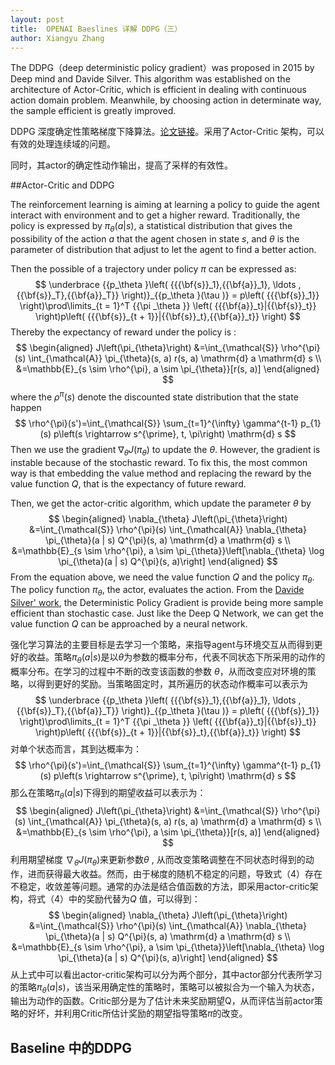 ```yaml
---
layout: post
title:  OPENAI Baeslines 详解 DDPG（三）
author: Xiangyu Zhang
---
```


The DDPG（deep deterministic policy gradient）was proposed in 2015 by Deep mind and Davide Silver. This algorithm was established on the architecture of Actor-Critic, which is efficient in dealing with continuous action domain problem. Meanwhile, by choosing action in determinate way, the sample  efficient is greatly improved.

DDPG 深度确定性策略梯度下降算法。[论文链接](<https://arxiv.org/abs/1509.02971>)。采用了Actor-Critic 架构，可以有效的处理连续域的问题。

同时，其actor的确定性动作输出，提高了采样的有效性。

##Actor-Critic and DDPG

The reinforcement learning is aiming at learning a policy to guide the agent interact with environment and to get a higher reward.   Traditionally, the policy is expressed by $\pi_{\theta}(a|s)$,  a statistical distribution that gives the possibility of the action $a$ that the agent chosen in state $s$, and $\theta$ is the parameter of  distribution that adjust to let the agent to find a better action.

Then the possible of a trajectory under policy $\pi$ can be expressed as: 
$$
\underbrace {{p_\theta }\left( {{{\bf{s}}_1},{{\bf{a}}_1}, \ldots ,{{\bf{s}}_T},{{\bf{a}}_T}} \right)}_{{p_\theta }(\tau )} = p\left( {{{\bf{s}}_1}} \right)\prod\limits_{t = 1}^T {{\pi _\theta }} \left( {{{\bf{a}}_t}|{{\bf{s}}_t}} \right)p\left( {{{\bf{s}}_{t + 1}}|{{\bf{s}}_t},{{\bf{a}}_t}} \right)
$$
Thereby the expectancy of reward under the policy is :
$$
\begin{aligned} J\left(\pi_{\theta}\right) &=\int_{\mathcal{S}} \rho^{\pi}(s) \int_{\mathcal{A}} \pi_{\theta}(s, a) r(s, a) \mathrm{d} a \mathrm{d} s \\ &=\mathbb{E}_{s \sim \rho^{\pi}, a \sim \pi_{\theta}}[r(s, a)] \end{aligned}
$$
where the $\rho^{\pi}(s)$ denote the discounted state distribution that the state happen 
$$
\rho^{\pi}(s')=\int_{\mathcal{S}} \sum_{t=1}^{\infty} \gamma^{t-1} p_{1}(s) p\left(s \rightarrow s^{\prime}, t, \pi\right) \mathrm{d} s
$$
Then we use the gradient $\nabla_{\theta} J\left(\pi_{\theta}\right)$ to update the $\theta$.  However, the gradient is instable because of the stochastic reward. To fix this, the most common way is that embedding the value method and replacing the reward by the value function $Q$, that is the expectancy of future reward.

Then, we get the actor-critic algorithm, which update the parameter $\theta$ by 
$$
\begin{aligned} \nabla_{\theta} J\left(\pi_{\theta}\right) &=\int_{\mathcal{S}} \rho^{\pi}(s) \int_{\mathcal{A}} \nabla_{\theta} \pi_{\theta}(a | s) Q^{\pi}(s, a) \mathrm{d} a \mathrm{d} s \\ &=\mathbb{E}_{s \sim \rho^{\pi}, a \sim \pi_{\theta}}\left[\nabla_{\theta} \log \pi_{\theta}(a | s) Q^{\pi}(s, a)\right] \end{aligned}
$$
From the equation above, we need the value function $Q$ and the policy $\pi_{\theta}$. The policy function $\pi_{\theta}$, the actor, evaluates the action. From the [Davide Silver' work](<http://proceedings.mlr.press/v32/silver14.pdf>),  the  Deterministic Policy Gradient is provide being more sample efficient than stochastic case. Just like the Deep Q Network,  we can get the value function $Q$ can be approached by a neural network. 

强化学习算法的主要目标是去学习一个策略，来指导agent与环境交互从而得到更好的收益。策略$\pi_{\theta}(a|s)$是以$\theta$为参数的概率分布，代表不同状态下所采用的动作的概率分布。在学习的过程中不断的改变该函数的参数 $\theta$，从而改变应对环境的策略，以得到更好的奖励。当策略固定时，其所遍历的状态动作概率可以表示为
$$
\underbrace {{p_\theta }\left( {{{\bf{s}}_1},{{\bf{a}}_1}, \ldots ,{{\bf{s}}_T},{{\bf{a}}_T}} \right)}_{{p_\theta }(\tau )} = p\left( {{{\bf{s}}_1}} \right)\prod\limits_{t = 1}^T {{\pi _\theta }} \left( {{{\bf{a}}_t}|{{\bf{s}}_t}} \right)p\left( {{{\bf{s}}_{t + 1}}|{{\bf{s}}_t},{{\bf{a}}_t}} \right)
$$
对单个状态而言，其到达概率为：
$$
\rho^{\pi}(s')=\int_{\mathcal{S}} \sum_{t=1}^{\infty} \gamma^{t-1} p_{1}(s) p\left(s \rightarrow s^{\prime}, t, \pi\right) \mathrm{d} s
$$
那么在策略$\pi_{\theta}(a|s)$下得到的期望收益可以表示为：
$$
\begin{aligned} J\left(\pi_{\theta}\right) &=\int_{\mathcal{S}} \rho^{\pi}(s) \int_{\mathcal{A}} \pi_{\theta}(s, a) r(s, a) \mathrm{d} a \mathrm{d} s \\ &=\mathbb{E}_{s \sim \rho^{\pi}, a \sim \pi_{\theta}}[r(s, a)] \end{aligned}
$$
利用期望梯度 $\nabla_{\theta} J\left(\pi_{\theta}\right)$来更新参数$\theta$ , 从而改变策略调整在不同状态时得到的动作，进而获得最大收益。然而，由于梯度的随机不稳定的问题，导致式（4）存在不稳定，收敛差等问题。通常的办法是结合值函数的方法，即采用actor-critic架构，将式（4）中的奖励代替为$Q$ 值，可以得到：
$$
\begin{aligned} \nabla_{\theta} J\left(\pi_{\theta}\right) &=\int_{\mathcal{S}} \rho^{\pi}(s) \int_{\mathcal{A}} \nabla_{\theta} \pi_{\theta}(a | s) Q^{\pi}(s, a) \mathrm{d} a \mathrm{d} s \\ &=\mathbb{E}_{s \sim \rho^{\pi}, a \sim \pi_{\theta}}\left[\nabla_{\theta} \log \pi_{\theta}(a | s) Q^{\pi}(s, a)\right] \end{aligned}
$$
从上式中可以看出actor-critic架构可以分为两个部分，其中actor部分代表所学习的策略$\pi_{\theta}(a|s)$，该当采用确定性的策略时，策略可以被拟合为一个输入为状态，输出为动作的函数。Critic部分是为了估计未来奖励期望Q，从而评估当前actor策略的好坏，并利用Critic所估计奖励的期望指导策略$\pi$的改变。

 



















## Baseline 中的DDPG

 